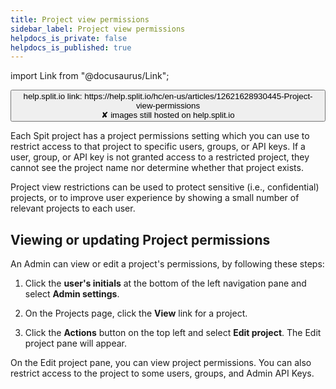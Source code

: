 ```yaml
---
title: Project view permissions
sidebar_label: Project view permissions
helpdocs_is_private: false
helpdocs_is_published: true
---
```


import Link from "@docusaurus/Link";

<p>
  <button style={{borderRadius:'8px', border:'1px', fontFamily:'Courier New', fontWeight:'800', textAlign:'left'}}> help.split.io link: https://help.split.io/hc/en-us/articles/12621628930445-Project-view-permissions <br /> ✘ images still hosted on help.split.io </button>
</p>

Each Spit project has a project permissions setting which you can use to restrict access to that project to specific users, groups, or API keys. If a user, group, or API key is not granted access to a restricted project, they cannot see the project name nor determine whether that project exists. 

Project view restrictions can be used to protect sensitive (i.e., confidential) projects, or to improve user experience by showing a small number of relevant projects to each user.

## Viewing or updating Project permissions

An Admin can view or edit a project's permissions, by following these steps:

1. Click the **user's initials** at the bottom of the left navigation pane and select **Admin settings**.

2. On the Projects page, click the **View** link for a project.

3. Click the **Actions** button on the top left and select **Edit project**. The Edit project pane will appear.

On the Edit project pane, you can view project permissions. You can also restrict access to the project to some users, groups, and Admin API Keys.
